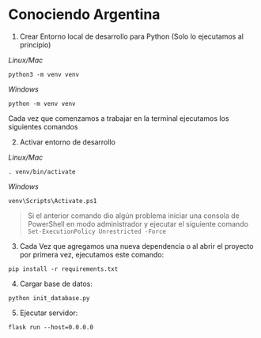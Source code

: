 # Conociendo Argentina

1. Crear Entorno local de desarrollo para Python (Solo lo ejecutamos al principio)

_Linux/Mac_

```
python3 -m venv venv
```

_Windows_

```
python -m venv venv
```
Cada vez que comenzamos a trabajar en la terminal ejecutamos los siguientes comandos

2. Activar entorno de desarrollo

_Linux/Mac_

```
. venv/bin/activate
```

_Windows_

```
venv\Scripts\Activate.ps1
```

> Si el anterior comando dio algún problema iniciar una consola de PowerShell en modo administrador y ejecutar el siguiente comando `Set-ExecutionPolicy Unrestricted -Force`

3. Cada Vez que agregamos una nueva dependencia o al abrir el proyecto por primera vez, ejecutamos este comando:

```
pip install -r requirements.txt
```

4. Cargar base de datos:

```
python init_database.py
```

5. Ejecutar servidor:

```
flask run --host=0.0.0.0
```
